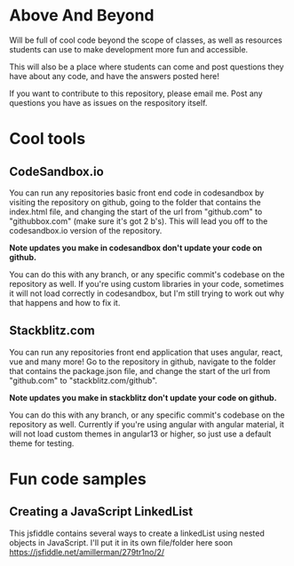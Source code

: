 # Above And Beyond

Will be full of cool code beyond the scope of classes, as well as resources students can use to make development more fun and accessible.

This will also be a place where students can come and post questions they have about any code, and have the answers posted here!

If you want to contribute to this repository, please email me. Post any questions you have as issues on the respository itself.

# Cool tools

## CodeSandbox.io

You can run any repositories basic front end code in codesandbox by visiting the repository on github, going to the folder that contains the index.html file, and changing the start of the url from "github.com" to "githubbox.com" (make sure it's got 2 b's). This will lead you off to the codesandbox.io version of the repository. 

**Note updates you make in codesandbox don't update your code on github.**

You can do this with any branch, or any specific commit's codebase on the repository as well. If you're using custom libraries in your code, sometimes it will not load correctly in codesandbox, but I'm still trying to work out why that happens and how to fix it.

## Stackblitz.com

You can run any repositories front end application that uses angular, react, vue and many more! Go to the repository in github, navigate to the folder that contains the package.json file, and change the start of the url from "github.com" to "stackblitz.com/github". 

**Note updates you make in stackblitz don't update your code on github.**

You can do this with any branch, or any specific commit's codebase on the repository as well. Currently if you're using angular with angular material, it will not load custom themes in angular13 or higher, so just use a default theme for testing.

# Fun code samples

## Creating a JavaScript LinkedList
This jsfiddle contains several ways to create a linkedList using nested objects in JavaScript. I'll put it in its own file/folder here soon
https://jsfiddle.net/amillerman/279tr1no/2/
